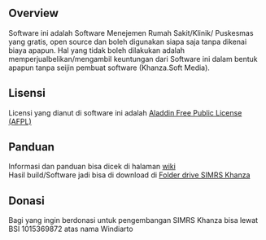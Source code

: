 ## Overview

Software ini adalah Software Menejemen Rumah Sakit/Klinik/ Puskesmas yang gratis, open source dan boleh digunakan siapa saja tanpa dikenai biaya apapun. Hal yang tidak boleh dilakukan adalah memperjualbelikan/mengambil keuntungan dari Software ini dalam bentuk apapun tanpa seijin pembuat software (Khanza.Soft Media).  

## Lisensi
Licensi yang dianut di software ini adalah [Aladdin Free Public License (AFPL)](https://en.wikipedia.org/wiki/Aladdin_Free_Public_License)  

## Panduan
Informasi dan panduan bisa dicek di halaman [wiki](https://github.com/mas-elkhanza/SIMRS-Khanza/wiki)  
Hasil build/Software jadi bisa di download di [Folder drive SIMRS Khanza](https://drive.google.com/drive/folders/0ByL--Jg6bdF7RG1NSlVTT2ZPODg)  

## Donasi
Bagi yang ingin berdonasi untuk pengembangan SIMRS Khanza bisa lewat BSI 1015369872 atas nama Windiarto
